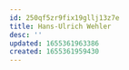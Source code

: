 ```yaml
---
id: 250qf5zr9fix19gllj13z7e
title: Hans-Ulrich Wehler
desc: ''
updated: 1655361963386
created: 1655361959430
---
```


